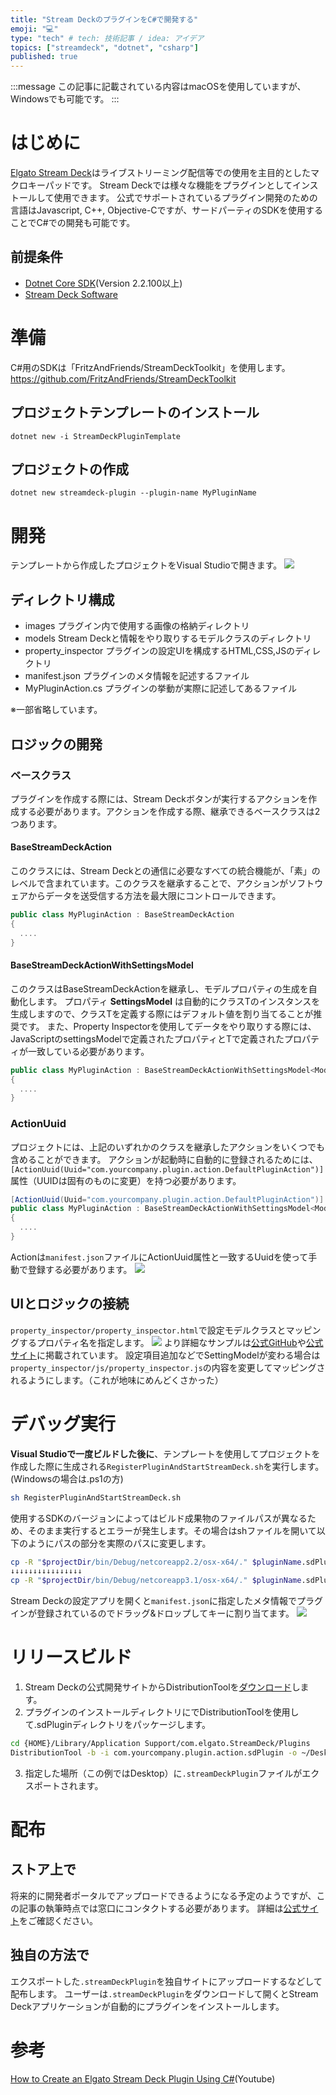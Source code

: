 ```yaml
---
title: "Stream DeckのプラグインをC#で開発する"
emoji: "💻"
type: "tech" # tech: 技術記事 / idea: アイデア
topics: ["streamdeck", "dotnet", "csharp"]
published: true
---
```

:::message
この記事に記載されている内容はmacOSを使用していますが、Windowsでも可能です。
:::

# はじめに
[Elgato Stream Deck](https://www.elgato.com/ja/stream-deck)はライブストリーミング配信等での使用を主目的としたマクロキーパッドです。
Stream Deckでは様々な機能をプラグインとしてインストールして使用できます。
公式でサポートされているプラグイン開発のための言語はJavascript, C++, Objective-Cですが、サードパーティのSDKを使用することでC#での開発も可能です。

## 前提条件
- [Dotnet Core SDK](https://get.dot.net/)(Version 2.2.100以上)
- [Stream Deck Software](https://www.elgato.com/gaming/downloads)


# 準備
C#用のSDKは「FritzAndFriends/StreamDeckToolkit」を使用します。
https://github.com/FritzAndFriends/StreamDeckToolkit
## プロジェクトテンプレートのインストール
```
dotnet new -i StreamDeckPluginTemplate
```

## プロジェクトの作成
```
dotnet new streamdeck-plugin --plugin-name MyPluginName
```

# 開発
テンプレートから作成したプロジェクトをVisual Studioで開きます。
![](https://storage.googleapis.com/zenn-user-upload/2093c2b187052e5adb79c3eb.png)
## ディレクトリ構成
- images
  プラグイン内で使用する画像の格納ディレクトリ
- models
  Stream Deckと情報をやり取りするモデルクラスのディレクトリ
- property_inspector
  プラグインの設定UIを構成するHTML,CSS,JSのディレクトリ
- manifest.json
  プラグインのメタ情報を記述するファイル
- MyPluginAction.cs
  プラグインの挙動が実際に記述してあるファイル

※一部省略しています。

## ロジックの開発
### ベースクラス
プラグインを作成する際には、Stream Deckボタンが実行するアクションを作成する必要があります。アクションを作成する際、継承できるベースクラスは2つあります。
#### BaseStreamDeckAction 
このクラスには、Stream Deckとの通信に必要なすべての統合機能が、「素」のレベルで含まれています。このクラスを継承することで、アクションがソフトウェアからデータを送受信する方法を最大限にコントロールできます。
```cs
public class MyPluginAction : BaseStreamDeckAction
{ 
  ....
}
```

#### BaseStreamDeckActionWithSettingsModel<T>
このクラスはBaseStreamDeckActionを継承し、モデルプロパティの生成を自動化します。
プロパティ **SettingsModel** は自動的にクラスTのインスタンスを生成しますので、クラスTを定義する際にはデフォルト値を割り当てることが推奨です。
また、Property Inspectorを使用してデータをやり取りする際には、JavaScriptのsettingsModelで定義されたプロパティとTで定義されたプロパティが一致している必要があります。
```cs
public class MyPluginAction : BaseStreamDeckActionWithSettingsModel<Models.CounterSettingsModel>
{ 
  ....
}
```

### ActionUuid
プロジェクトには、上記のいずれかのクラスを継承したアクションをいくつでも含めることができます。
アクションが起動時に自動的に登録されるためには、`[ActionUuid(Uuid="com.yourcompany.plugin.action.DefaultPluginAction")]`属性（UUIDは固有のものに変更）を持つ必要があります。
```cs
[ActionUuid(Uuid="com.yourcompany.plugin.action.DefaultPluginAction")]
public class MyPluginAction : BaseStreamDeckActionWithSettingsModel<Models.CounterSettingsModel>
{ 
  ....
}
```

Actionは`manifest.json`ファイルにActionUuid属性と一致するUuidを使って手動で登録する必要があります。
![](https://storage.googleapis.com/zenn-user-upload/8ef5d6ba3db3ea4f778d56c6.png)


## UIとロジックの接続
`property_inspector/property_inspector.html`で設定モデルクラスとマッピングするプロパティ名を指定します。
![](https://storage.googleapis.com/zenn-user-upload/cf80256c0c639090ad22d1ef.png)
より詳細なサンプルは[公式GitHub](https://github.com/elgatosf/streamdeck-pisamples)や[公式サイト](https://developer.elgato.com/documentation/stream-deck/sdk/property-inspector/)に掲載されています。
設定項目追加などでSettingModelが変わる場合は`property_inspector/js/property_inspector.js`の内容を変更してマッピングされるようにします。（これが地味にめんどくさかった）

# デバッグ実行
**Visual Studioで一度ビルドした後に**、テンプレートを使用してプロジェクトを作成した際に生成される`RegisterPluginAndStartStreamDeck.sh`を実行します。(Windowsの場合は.ps1の方)
```sh
sh RegisterPluginAndStartStreamDeck.sh
```
使用するSDKのバージョンによってはビルド成果物のファイルパスが異なるため、そのまま実行するとエラーが発生します。その場合はshファイルを開いて以下のようにパスの部分を実際のパスに変更します。
```sh
cp -R "$projectDir/bin/Debug/netcoreapp2.2/osx-x64/." $pluginName.sdPlugin
↓↓↓↓↓↓↓↓↓↓↓↓↓↓↓↓
cp -R "$projectDir/bin/Debug/netcoreapp3.1/osx-x64/." $pluginName.sdPlugin
```
Stream Deckの設定アプリを開くと`manifest.json`に指定したメタ情報でプラグインが登録されているのでドラッグ&ドロップしてキーに割り当てます。
![](https://storage.googleapis.com/zenn-user-upload/d5b89397997ece465be11472.png)

# リリースビルド
1. Stream Deckの公式開発サイトからDistributionToolを[ダウンロード](https://developer.elgato.com/documentation/stream-deck/sdk/exporting-your-plugin/#download)します。
1. プラグインのインストールディレクトリにでDistributionToolを使用して.sdPluginディレクトリをパッケージします。
```sh
cd {HOME}/Library/Application Support/com.elgato.StreamDeck/Plugins
DistributionTool -b -i com.yourcompany.plugin.action.sdPlugin -o ~/Desktop/
```
3. 指定した場所（この例ではDesktop）に`.streamDeckPlugin`ファイルがエクスポートされます。

# 配布
## ストア上で
将来的に開発者ポータルでアップロードできるようになる予定のようですが、この記事の執筆時点では窓口にコンタクトする必要があります。
詳細は[公式サイト](https://developer.elgato.com/documentation/stream-deck/sdk/distribution-on-the-store/)をご確認ください。

## 独自の方法で
エクスポートした`.streamDeckPlugin`を独自サイトにアップロードするなどして配布します。
ユーザーは`.streamDeckPlugin`をダウンロードして開くとStream Deckアプリケーションが自動的にプラグインをインストールします。


# 参考
[How to Create an Elgato Stream Deck Plugin Using C#](https://www.youtube.com/watch?v=yxtxwlnUCws)(Youtube) 